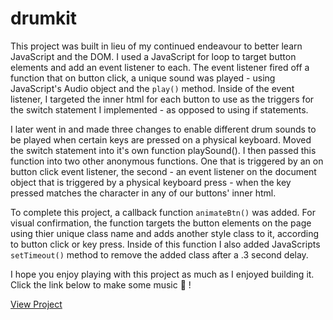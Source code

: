# drumkit
This project was built in lieu of my continued endeavour to better learn JavaScript and the DOM. I used a JavaScript for loop to target button elements and add an event listener to each. The event listener fired off a function that on button click, a unique sound was played - using JavaScript's Audio object and the `play()` method. Inside of the event listener, I targeted the inner html for each button to use as the triggers for the switch statement I implemented - as opposed to using if statements. 

I later went in and made three changes to enable different drum sounds to be played when certain keys are pressed on a physical keyboard. Moved the switch statement into it's own function playSound(). I then passed this function into two other anonymous functions. One that is triggered by an on button click event listener, the second - an event listener on the document object that is triggered by a physical keyboard press - when the key pressed matches the character in any of our buttons' inner html. 

To complete this project, a callback function `animateBtn()` was added. For visual confirmation, the function targets the button elements on the page using thier unique class name and adds another style class to it, according to button click or key press. Inside of this function I also added JavaScripts `setTimeout()` method to remove the added class after a .3 second delay.

I hope you enjoy playing with this project as much as I enjoyed building it. Click the link below to make some music 👋 !

[View Project](https://idongessien.github.io/drumkit) 